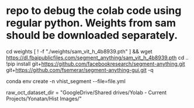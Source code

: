 # repo to debug the colab code using regular python. Weights from sam should be downloaded separately.

cd weights
[ ! -f "./weights/sam_vit_h_4b8939.pth" ] && wget https://dl.fbaipublicfiles.com/segment_anything/sam_vit_h_4b8939.pth
cd ..
!pip install git+https://github.com/facebookresearch/segment-anything.git git+https://github.com/fsemerar/segment-anything-gui.git -q

conda env create -n vhist_segment --file=file.yml

raw_oct_dataset_dir = "GoogleDrive/Shared drives/Yolab - Current Projects/Yonatan/Hist Images/"

